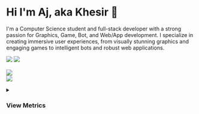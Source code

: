 <h1>Hi I'm Aj, aka Khesir 👋</h1>
<p>I'm a Computer Science student and full-stack developer with a strong passion for Graphics, Game, Bot, and Web/App development. I specialize in creating immersive user experiences, from visually stunning graphics and engaging games to intelligent bots and robust web applications.
</p>

<a href="https://www.linkedin.com/in/aj-tollo-bab562234/"> <img src="https://img.shields.io/badge/LinkedIn-0077B5?style=for-the-badge&logo=linkedin&logoColor=white"></a>
<a href="https://mail.google.com/mail/u/0/#inbox?compose=GTvVlcRzCMvwsQgQWLHwltrsjXbwvHmDdlvdqwKQjCnQNcCxMzWnrFSXBlPbMxVTTGWmxgJrQkgSD"> <img src="https://img.shields.io/badge/Gmail-D14836?style=for-the-badge&logo=gmail&logoColor=white"> </a>
<br>
<br>
<img src="https://skillicons.dev/icons?i=js,ts,react,next,laravel,nodejs,mysql,prisma,postgres,mongo" />
<br>
<img src="https://skillicons.dev/icons?i=cs,unity,py,java,cpp" />

<details>
    <summary>
        <h3>View Metrics</h3>
    </summary>
    <a href="#">
        <img align="center" src="https://github-readme-stats.vercel.app/api/top-langs?username=khesir&layout=compact&langs_count=8&card_width=320&border_color=247a4d&title_color=247a4d" />
    </a>
    <a href="#">
        <img align="center" src="https://github-readme-stats.vercel.app/api?username=khesir&show_icons=false&theme=tokyonight" />
    </a>
</details>

